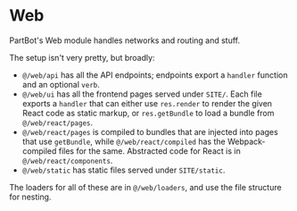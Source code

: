 # Web

PartBot's Web module handles networks and routing and stuff.

The setup isn't very pretty, but broadly:

- `@/web/api` has all the API endpoints; endpoints export a `handler` function and an optional `verb`.
- `@/web/ui` has all the frontend pages served under `SITE/`. Each file exports a `handler` that can either use `res.render` to render the given React code as static markup, or `res.getBundle` to load a bundle from `@/web/react/pages`.
- `@/web/react/pages` is compiled to bundles that are injected into pages that use `getBundle`, while `@/web/react/compiled` has the Webpack-compiled files for the same. Abstracted code for React is in `@/web/react/components`.
- `@/web/static` has static files served under `SITE/static`.

The loaders for all of these are in `@/web/loaders`, and use the file structure for nesting.
